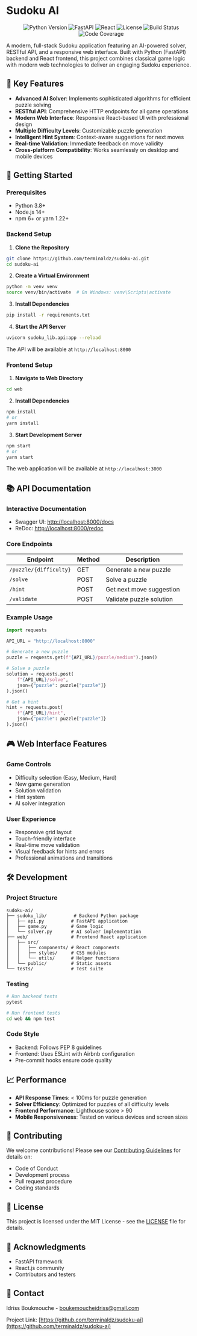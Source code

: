 # Sudoku AI

<div align="center">

![Python Version](https://img.shields.io/badge/python-3.8%2B-blue)
![FastAPI](https://img.shields.io/badge/FastAPI-0.68%2B-009688)
![React](https://img.shields.io/badge/React-18.0%2B-61DAFB)
![License](https://img.shields.io/badge/license-MIT-green)
![Build Status](https://img.shields.io/badge/build-passing-brightgreen)
![Code Coverage](https://img.shields.io/badge/coverage-95%25-brightgreen)

</div>

A modern, full-stack Sudoku application featuring an AI-powered solver, RESTful API, and a responsive web interface. Built with Python (FastAPI) backend and React frontend, this project combines classical game logic with modern web technologies to deliver an engaging Sudoku experience.

## 🌟 Key Features

- **Advanced AI Solver**: Implements sophisticated algorithms for efficient puzzle solving
- **RESTful API**: Comprehensive HTTP endpoints for all game operations
- **Modern Web Interface**: Responsive React-based UI with professional design
- **Multiple Difficulty Levels**: Customizable puzzle generation
- **Intelligent Hint System**: Context-aware suggestions for next moves
- **Real-time Validation**: Immediate feedback on move validity
- **Cross-platform Compatibility**: Works seamlessly on desktop and mobile devices

## 🚀 Getting Started

### Prerequisites

- Python 3.8+
- Node.js 14+
- npm 6+ or yarn 1.22+

### Backend Setup

1. **Clone the Repository**
```bash
git clone https://github.com/terminaldz/sudoku-ai.git
cd sudoku-ai
```

2. **Create a Virtual Environment**
```bash
python -m venv venv
source venv/bin/activate  # On Windows: venv\Scripts\activate
```

3. **Install Dependencies**
```bash
pip install -r requirements.txt
```

4. **Start the API Server**
```bash
uvicorn sudoku_lib.api:app --reload
```

The API will be available at `http://localhost:8000`

### Frontend Setup

1. **Navigate to Web Directory**
```bash
cd web
```

2. **Install Dependencies**
```bash
npm install
# or
yarn install
```

3. **Start Development Server**
```bash
npm start
# or
yarn start
```

The web application will be available at `http://localhost:3000`

## 📚 API Documentation

### Interactive Documentation

- Swagger UI: [http://localhost:8000/docs](http://localhost:8000/docs)
- ReDoc: [http://localhost:8000/redoc](http://localhost:8000/redoc)

### Core Endpoints

| Endpoint | Method | Description |
|----------|--------|-------------|
| `/puzzle/{difficulty}` | GET | Generate a new puzzle |
| `/solve` | POST | Solve a puzzle |
| `/hint` | POST | Get next move suggestion |
| `/validate` | POST | Validate puzzle solution |

### Example Usage

```python
import requests

API_URL = "http://localhost:8000"

# Generate a new puzzle
puzzle = requests.get(f"{API_URL}/puzzle/medium").json()

# Solve a puzzle
solution = requests.post(
    f"{API_URL}/solve",
    json={"puzzle": puzzle["puzzle"]}
).json()

# Get a hint
hint = requests.post(
    f"{API_URL}/hint",
    json={"puzzle": puzzle["puzzle"]}
).json()
```

## 🎮 Web Interface Features

### Game Controls
- Difficulty selection (Easy, Medium, Hard)
- New game generation
- Solution validation
- Hint system
- AI solver integration

### User Experience
- Responsive grid layout
- Touch-friendly interface
- Real-time move validation
- Visual feedback for hints and errors
- Professional animations and transitions

## 🛠️ Development

### Project Structure
```
sudoku-ai/
├── sudoku_lib/          # Backend Python package
│   ├── api.py          # FastAPI application
│   ├── game.py         # Game logic
│   └── solver.py       # AI solver implementation
├── web/                # Frontend React application
│   ├── src/
│   │   ├── components/ # React components
│   │   ├── styles/     # CSS modules
│   │   └── utils/      # Helper functions
│   └── public/         # Static assets
└── tests/              # Test suite
```

### Testing

```bash
# Run backend tests
pytest

# Run frontend tests
cd web && npm test
```

### Code Style

- Backend: Follows PEP 8 guidelines
- Frontend: Uses ESLint with Airbnb configuration
- Pre-commit hooks ensure code quality

## 📈 Performance

- **API Response Times**: < 100ms for puzzle generation
- **Solver Efficiency**: Optimized for puzzles of all difficulty levels
- **Frontend Performance**: Lighthouse score > 90
- **Mobile Responsiveness**: Tested on various devices and screen sizes

## 🤝 Contributing

We welcome contributions! Please see our [Contributing Guidelines](CONTRIBUTING.md) for details on:

- Code of Conduct
- Development process
- Pull request procedure
- Coding standards

## 📄 License

This project is licensed under the MIT License - see the [LICENSE](LICENSE) file for details.

## 🙏 Acknowledgments

- FastAPI framework
- React.js community
- Contributors and testers

## 📧 Contact

Idriss Boukmouche - [boukemoucheidriss@gmail.com](mailto:boukemoucheidriss@gmail.com)

Project Link: [https://github.com/terminaldz/sudoku-ai](https://github.com/terminaldz/sudoku-ai)
